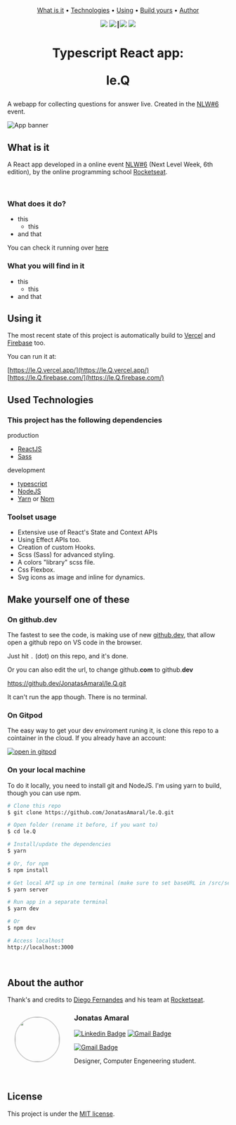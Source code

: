 <p align="center">
 <a href="#what">What is it</a> •
 <a href="#technologies">Technologies</a> • 
 <a href="#using">Using</a> • 
 <a href="#building">Build yours</a> • 
 <a href="#author">Author</a>
</p>

<p align="center">
 <img src="https://img.shields.io/github/package-json/dependency-version/JonatasAmaral/le.Q/dev/typescript?logo=typescript" />
 <img src="https://img.shields.io/github/package-json/dependency-version/JonatasAmaral/le.Q/react?logo=react" />
 <span style="border-left: 3px solid #555; margin-right: 2px;"></span>
 <img src="https://img.shields.io/github/package-json/v/JonatasAmaral/le.Q?logo=" />
 <img src="https://img.shields.io/github/license/JonatasAmaral/le.Q?_" />

</p>


<!-- 
![](https://img.shields.io/badge/<LABEL>-<MESSAGE>-<COLOR>?style=<STYLE>&logo=<LOGO>&logoColor=red) -->


<h1 align="center">
    Typescript React app:
    <p><b>le.Q</b></p>
</h1>


A webapp for collecting questions for answer live. Created in the [NLW#6](https://nextlevelweek.com/) event.

![App banner](./public/assets/home-page.jpg)



<h2 id="what"> What is it </h2>

A React app developed in a online event [NLW#6](https://nextlevelweek.com/) (Next Level Week, 6th edition), by the online programming school [Rocketseat](https://rocketseat.com.br/).

<br />

### What does it do?

* this
  + this
* and that


You can check it running over [here](https://le.Q.vercel.app/)

### What you will find in it

* this
  + this
* and that


<h2 id="using" > Using it </h2>

The most recent state of this project is automatically build to [Vercel](vercel.com) and [Firebase](firebase.com) too.

You can run it at:

[https://le.Q.vercel.app/](https://le.Q.vercel.app/)
[https://le.Q.firebase.com/](https://le.Q.firebase.com/)


<h2 id="technologies"> Used Technologies </h2>

### This project has the following dependencies

production
- [ReactJS](https://reactjs.org)
- [Sass](https://sass-lang.com)

development
- [typescript](https://www.typescriptlang.org/)
- [NodeJS](https://nodejs.org/en/)
- [Yarn](https://yarnpkg.com) or [Npm](https://npmjs.com)

### Toolset usage

* Extensive use of React's State and Context APIs
* Using Effect APIs too.
* Creation of custom Hooks.
* Scss (Sass) for advanced styling.
* A colors "library" scss file.
* Css Flexbox.
* Svg icons as image and inline for dynamics.


<h2 id="building" > Make yourself one of these </h2>

### On github.dev

The fastest to see the code, is making use of new [github.dev](https://github.dev), that allow open a github repo on VS code in the browser.

Just hit `.` (dot) on this repo, and it's done.

Or you can also edit the url, to change github.**com** to github.**dev**

https://github.dev/JonatasAmaral/le.Q.git


It can't run the app though. There is no terminal.
### On Gitpod

The easy way to get your dev enviroment runing it, is clone this repo to a cointainer in the cloud.
If you already have an account:

[![open in gitpod](https://gitpod.io/button/open-in-gitpod.svg)](https://gitpod.io/#https://github.com/JonatasAmaral/le.Q.git)

### On your local machine

To do it locally, you need to install git and NodeJS. I'm using yarn to build, though you can use npm.

```bash
# Clone this repo
$ git clone https://github.com/JonatasAmaral/le.Q.git

# Open folder (rename it before, if you want to)
$ cd le.Q

# Install/update the dependencies
$ yarn

# Or, for npm
$ npm install

# Get local API up in one terminal (make sure to set baseURL in /src/services/api.ts to htts://localhost:3000 for that to work)
$ yarn server

# Run app in a separate terminal
$ yarn dev

# Or
$ npm dev

# Access localhost
http://localhost:3000
```

<br />
<h2 id="author"> About the author </h2>

Thank's and credits to [Diego Fernandes](https://github.com/diego3g) and his team at [Rocketseat](https://rocketseat.com.br/).

<img style="border-radius: 50%; border: 2px solid #ccc; float: left; margin: 1rem 2rem .5rem 1rem" src="https://github.com/JonatasAmaral.png" width="100px;" alt=""/>

### Jonatas Amaral

[![Linkedin Badge](https://img.shields.io/badge/JonatasAmaral-blue?style=flat-round&logo=Linkedin&logoColor=white&link=https://www.linkedin.com/in/jonatasamaral/)](https://www.linkedin.com/in/anabrtorres/)
[![Gmail Badge](https://img.shields.io/badge/-jonatasamaral-171717?style=flat-round&logo=artstation&link=https://www.artstation.com/jonatasamaral)](https://www.artstation.com/jonatasamaral)

[![Gmail Badge](https://img.shields.io/badge/-jonatasamaral.pro@gmail.com-c14438?style=flat-round&logo=Gmail&logoColor=white&link=mailto:jonatasamaral.pro@gmail.com)](mailto:anabrtorres19@gmail.com)

<p style="white-space: nowrap">Designer, Computer Engeneering student.<p>
<br style="clear: both; margin-top: 1rem" />

<h2 id="license"> License </h2>

This project is under the [MIT license](https://opensource.org/licenses/MIT).
